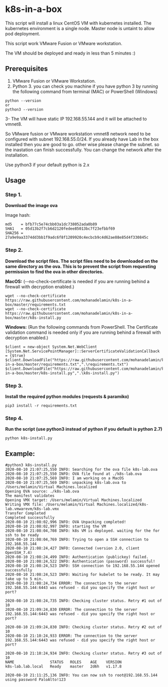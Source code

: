 # k8s-in-a-box

This script  will install a linux CentOS VM with kubernetes installed.
The kubernetes environment is a single node. Master node is untaint to allow pod deployment.

This script work VMware Fusion or VMware workstation.

The VM should be deployed and ready in less than 5 minutes :)

## Prerequisites

1.  VMware Fusion or VMware Workstation.
2.  Python 3. you can check you machine if you have python 3 by running the following command from terminal (MAC) or PowerShell (Windows)
```
python --version
or
python3 --version
```
3- The VM will have static IP 192.168.55.144 and it will be attached to vmnet8.

So VMware fusion or VMware workstation vmnet8 network need to be configured with subnet 192.168.55.0/24. If you already have Lab in the box installed then you are good to go. other wise please change the subnet. so the inastation can finish successfully.
You can change the network after the installation.

Use python3 if your default python is 2.x

## Usage

### Step 1. 
**Download the image ova**

Image hash:
```
md5    = bfb77c5e74cbb03a1dc738052ada0b89
SHA1   = 05d13b2f7cb6d2120fedee85013bc7f23efbbf69
SHA256 = 27a9e9aa3374dd3bb1f9adc6f8f1209920c4ecbcb9c4d62ae88e85d4f330845c
```
### Step 2. 
**Download the script files. The script files need to be downloaded on the same directory as the ova. This is to prevent the script from requesting permission to find the ova in other directories.** 

**MacOS:** (--no-check-certificate is needed if you are running behind a firewall with decryption enabled.)
```
wget --no-check-certificate https://raw.githubusercontent.com/mohanadelamin/k8s-in-a-box/master/requirements.txt
wget --no-check-certificate https://raw.githubusercontent.com/mohanadelamin/k8s-in-a-box/master/k8s-install.py
```

**Windows:** (Run the following commands from PowerShell. The Certificate validation command is needed only if you are running behind a firewall with decryption enabled.)
```
$client = new-object System.Net.WebClient
[System.Net.ServicePointManager]::ServerCertificateValidationCallback = {$true}
$client.DownloadFile("https://raw.githubusercontent.com/mohanadelamin/k8s-in-a-box/master/requirements.txt",".\requirements.txt")
$client.DownloadFile("https://raw.githubusercontent.com/mohanadelamin/k8s-in-a-box/master/k8s-install.py",".\k8s-install.py")
```

### Step 3. 
**Install the required  python modules (requests & paramiko)**
```
pip3 install -r requirements.txt 
```

### Step 4. 
**Run the script (use python3 instead of python if you default is python 2.7)**
```
python k8s-install.py
```


## Example:
```
#python3 k8s-install.py
2020-08-10 21:07:25,550 INFO: Searching for the ova file k8s-lab.ova
2020-08-10 21:07:25,550 INFO: OVA file found at ./k8s-lab.ova
2020-08-10 21:07:25,569 INFO: I am working on a MacOS
2020-08-10 21:07:25,569 INFO: unpacking k8s-lab.ova to /Users/melamin/Virtual Machines.localized
Opening OVA source: ./k8s-lab.ova
The manifest validates
Opening VMX target: /Users/melamin/Virtual Machines.localized
Writing VMX file: /Users/melamin/Virtual Machines.localized/k8s-lab.vmwarevm/k8s-lab.vmx
Transfer Completed
Completed successfully
2020-08-10 21:08:02,996 INFO: OVA Unpacking completed!
2020-08-10 21:08:02,997 INFO: starting the VM
2020-08-10 21:08:04,708 INFO: k8s VM is deployed. waiting for the for ssh to be ready
2020-08-10 21:08:04,769 INFO: Trying to open a SSH connection to 192.168.55.144
2020-08-10 21:08:24,427 INFO: Connected (version 2.0, client OpenSSH_7.4)
2020-08-10 21:08:24,499 INFO: Authentication (publickey) failed.
2020-08-10 21:08:24,522 INFO: Authentication (password) successful!
2020-08-10 21:08:24,523 INFO: SSH connection to 192.168.55.144 opened successfully
2020-08-10 21:08:24,523 INFO: Waiting for kubelet to be ready. It may take up to 5 min.
2020-08-10 21:08:24,734 ERROR: The connection to the server 192.168.55.144:6443 was refused - did you specify the right host or port?

2020-08-10 21:08:24,735 INFO: Checking cluster status. Retry #1 out of 10
2020-08-10 21:09:24,830 ERROR: The connection to the server 192.168.55.144:6443 was refused - did you specify the right host or port?

2020-08-10 21:09:24,830 INFO: Checking cluster status. Retry #2 out of 10
2020-08-10 21:10:24,933 ERROR: The connection to the server 192.168.55.144:6443 was refused - did you specify the right host or port?

2020-08-10 21:10:24,934 INFO: Checking cluster status. Retry #3 out of 10
NAME                STATUS   ROLES    AGE    VERSION
k8s-lab.lab.local   Ready    master   2d6h   v1.17.8

2020-08-10 21:11:25,136 INFO: You can now ssh to root@192.168.55.144 using password PaloAlto!123
```
